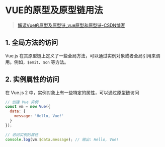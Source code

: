 # VUE的原型及原型链用法
>[解读Vue的原型及原型链_vue原型和原型链-CSDN博客](https://blog.csdn.net/hhbbeijing/article/details/135603912?ops_request_misc=%257B%2522request%255Fid%2522%253A%252232f7e8b017e910dae0f57a08d0e7981d%2522%252C%2522scm%2522%253A%252220140713.130102334..%2522%257D&request_id=32f7e8b017e910dae0f57a08d0e7981d&biz_id=0&utm_medium=distribute.pc_search_result.none-task-blog-2~all~baidu_landing_v2~default-2-135603912-null-null.142^v102^pc_search_result_base8&utm_term=vue%E5%8E%9F%E5%9E%8B%E9%93%BE&spm=1018.2226.3001.4187)



## 1. 全局方法的访问
Vue.js 在其原型链上定义了一些全局方法，可以通过实例对象或者全局引用来调用。例如，`$emit`、`$on` 等方法。


## 2. 实例属性的访问
在 Vue.js 2 中，实例对象上有一些特定的属性，可以通过原型链访问
```js
// 创建 Vue 实例
const vm = new Vue({
  data: {
    message: 'Hello, Vue!'
  }
});
 
// 访问实例的属性
console.log(vm.$data.message); // 输出: Hello, Vue!
```


<!--stackedit_data:
eyJoaXN0b3J5IjpbNzQ3MzY0MTAzXX0=
-->